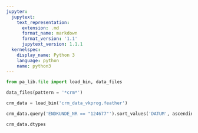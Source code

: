 ```yaml
---
jupyter:
  jupytext:
    text_representation:
      extension: .md
      format_name: markdown
      format_version: '1.1'
      jupytext_version: 1.1.1
  kernelspec:
    display_name: Python 3
    language: python
    name: python3
---
```


```python
from pa_lib.file import load_bin, data_files
```

```python
data_files(pattern = '*crm*')
```

```python
crm_data = load_bin('crm_data_vkprog.feather')
```

```python
crm_data.query('ENDKUNDE_NR == "124677"').sort_values('DATUM', ascending=False)
```

```python
crm_data.dtypes
```

```python

```
